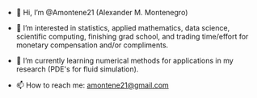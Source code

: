 - 👋 Hi, I’m @Amontene21 (Alexander M. Montenegro)
- 👀 I’m interested in statistics, applied mathematics, data science, scientific computing, finishing grad school, and trading time/effort for monetary compensation and/or compliments.
- 🌱 I’m currently learning numerical methods for applications in my research (PDE's for fluid simulation).

- 📫 How to reach me: amontene21@gmail.com

<!---
Amontene21/Amontene21 is a ✨ special ✨ repository because its `README.md` (this file) appears on your GitHub profile.
You can click the Preview link to take a look at your changes.
--->
